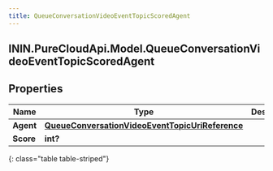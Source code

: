 ```yaml
---
title: QueueConversationVideoEventTopicScoredAgent
---
```

## ININ.PureCloudApi.Model.QueueConversationVideoEventTopicScoredAgent

## Properties

|Name | Type | Description | Notes|
|------------ | ------------- | ------------- | -------------|
| **Agent** | [**QueueConversationVideoEventTopicUriReference**](QueueConversationVideoEventTopicUriReference.html) |  | [optional] |
| **Score** | **int?** |  | [optional] |
{: class="table table-striped"}


